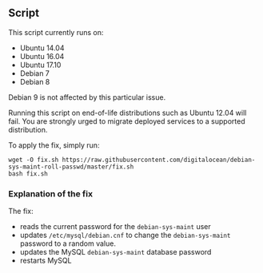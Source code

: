 ## Script

This script currently runs on:
- Ubuntu 14.04
- Ubuntu 16.04
- Ubuntu 17.10
- Debian 7
- Debian 8

Debian 9 is not affected by this particular issue.

Running this script on end-of-life distributions such as Ubuntu 12.04 will fail. You are strongly urged to migrate deployed services to a supported distribution.

To apply the fix, simply run:

```
wget -O fix.sh https://raw.githubusercontent.com/digitalocean/debian-sys-maint-roll-passwd/master/fix.sh
bash fix.sh
```

### Explanation of the fix

The fix:
* reads the current password for the `debian-sys-maint` user
* updates `/etc/mysql/debian.cnf` to change the `debian-sys-maint` password to a random value.
* updates the MySQL `debian-sys-maint` database password
* restarts MySQL
